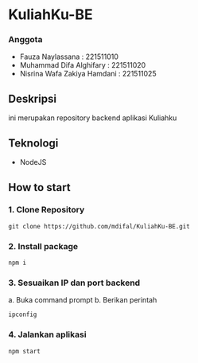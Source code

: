 # KuliahKu-BE
### Anggota
* Fauza Naylassana : 221511010
* Muhammad Difa Alghifary : 221511020
* Nisrina Wafa Zakiya Hamdani : 221511025
## Deskripsi
ini merupakan repository backend aplikasi Kuliahku

## Teknologi
* NodeJS

## How to start
### 1. Clone Repository
```
git clone https://github.com/mdifal/KuliahKu-BE.git
```
### 2. Install package
```
npm i
```
### 3. Sesuaikan IP dan port backend
a. Buka command prompt
b. Berikan perintah
```
ipconfig
```
### 4. Jalankan aplikasi
```
npm start
```
